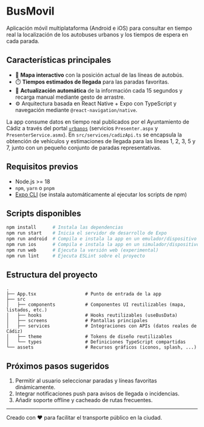 # BusMovil

Aplicación móvil multiplataforma (Android e iOS) para consultar en tiempo real la localización de
los autobuses urbanos y los tiempos de espera en cada parada.

## Características principales

- 📍 **Mapa interactivo** con la posición actual de las líneas de autobús.
- ⏱️ **Tiempos estimados de llegada** para las paradas favoritas.
- 🔄 **Actualización automática** de la información cada 15 segundos y recarga manual mediante
  gesto de arrastre.
- ⚙️ Arquitectura basada en React Native + Expo con TypeScript y navegación mediante
  `@react-navigation/native`.

La app consume datos en tiempo real publicados por el Ayuntamiento de Cádiz a través del portal
[`urbanos`](http://77.224.241.76/urbanos/) (servicios `Presenter.aspx` y `PresenterService.asmx`).
En `src/services/cadizApi.ts` se encapsula la obtención de vehículos y estimaciones de llegada
para las líneas 1, 2, 3, 5 y 7, junto con un pequeño conjunto de paradas representativas.

## Requisitos previos

- Node.js >= 18
- `npm`, `yarn` o `pnpm`
- [Expo CLI](https://docs.expo.dev/workflow/expo-cli/) (se instala automáticamente al ejecutar los
  scripts de npm)

## Scripts disponibles

```bash
npm install      # Instala las dependencias
npm run start    # Inicia el servidor de desarrollo de Expo
npm run android  # Compila e instala la app en un emulador/dispositivo Android
npm run ios      # Compila e instala la app en un simulador/dispositivo iOS (macOS)
npm run web      # Ejecuta la versión web (experimental)
npm run lint     # Ejecuta ESLint sobre el proyecto
```

## Estructura del proyecto

```
.
├── App.tsx                  # Punto de entrada de la app
├── src
│   ├── components           # Componentes UI reutilizables (mapa, listados, etc.)
│   ├── hooks                # Hooks reutilizables (useBusData)
│   ├── screens              # Pantallas principales
│   ├── services             # Integraciones con APIs (datos reales de Cádiz)
│   ├── theme                # Tokens de diseño reutilizables
│   └── types                # Definiciones TypeScript compartidas
└── assets                   # Recursos gráficos (iconos, splash, ...)
```

## Próximos pasos sugeridos

1. Permitir al usuario seleccionar paradas y líneas favoritas dinámicamente.
2. Integrar notificaciones push para avisos de llegada o incidencias.
3. Añadir soporte offline y cacheado de rutas frecuentes.

---

Creado con ❤️ para facilitar el transporte público en la ciudad.
